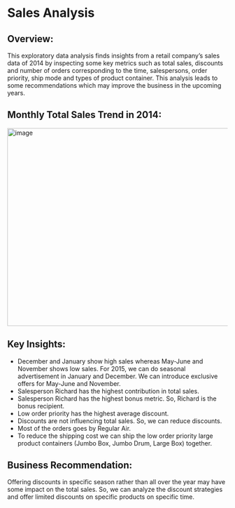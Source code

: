 # Sales Analysis

## Overview: 
This exploratory data analysis finds insights from a retail company’s sales data of 2014 by 
inspecting some key metrics such as total sales, discounts and number of orders corresponding to 
the time, salespersons, order priority, ship mode and types of product container. This analysis 
leads to some recommendations which may improve the business in the upcoming years. 

## Monthly Total Sales Trend in 2014: 
<img width="1264" height="451" alt="image" src="https://github.com/user-attachments/assets/102fcb5e-d1b2-4684-8c32-370a0cb9b592" />

## Key Insights: 
- December and January show high sales whereas May-June and November shows low 
sales. For 2015, we can do seasonal advertisement in January and December. We can 
introduce exclusive offers for May-June and November. 
- Salesperson Richard has the highest contribution in total sales. 
- Salesperson Richard has the highest bonus metric. So, Richard is the bonus recipient. 
- Low order priority has the highest average discount. 
- Discounts are not influencing total sales. So, we can reduce discounts. 
- Most of the orders goes by Regular Air. 
- To reduce the shipping cost we can ship the low order priority large product containers 
(Jumbo Box, Jumbo Drum, Large Box) together. 

## Business Recommendation: 
Offering discounts in specific season rather than all over the year may have some impact on the 
total sales. So, we can analyze the discount strategies and offer limited discounts on specific 
products on specific time.
